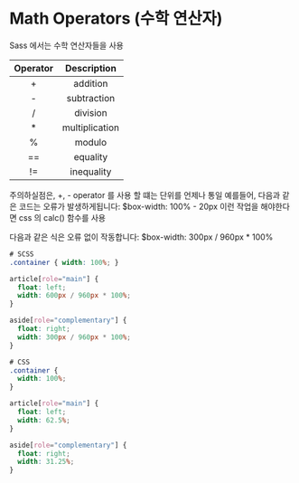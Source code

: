 # Math Operators (수학 연산자)

Sass 에서는 수학 연산자들을 사용

|Operator|Description|
|:--:|:--:|
|+|addition|
|-|subtraction|
|/|division|
|*|multiplication|
|%|modulo|
|==|equality|
|!=|inequality|

주의하실점은, +, - operator 를 사용 할 떄는 단위를 언제나 통일
예를들어, 다음과 같은 코드는 오류가 발생하게됩니다: $box-width: 100% - 20px
이런 작업을 해야한다면 css 의 calc() 함수를 사용

다음과 같은 식은 오류 없이 작동합니다: $box-width: 300px / 960px * 100%

```scss
# SCSS
.container { width: 100%; }

article[role="main"] {
  float: left;
  width: 600px / 960px * 100%;
}

aside[role="complementary"] {
  float: right;
  width: 300px / 960px * 100%;
}
```

```css
# CSS
.container {
  width: 100%;
}

article[role="main"] {
  float: left;
  width: 62.5%;
}

aside[role="complementary"] {
  float: right;
  width: 31.25%;
}
```
